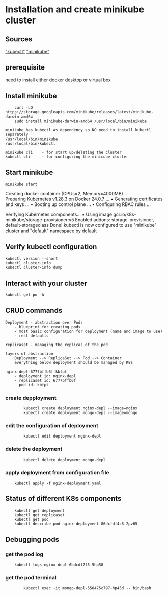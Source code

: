# Installation and create minikube cluster 
## Sources

["kubectl"](https://kubernetes.io/docs/tasks/tools/install-kubectl-macos)
["minikube"](https://minikube.sigs.k8s.io/docs/start/)	

## prerequisite
need to install either docker desktop or virtual box

## Install minikube 

```
    curl -LO https://storage.googleapis.com/minikube/releases/latest/minikube-darwin-amd64
    sudo install minikube-darwin-amd64 /usr/local/bin/minikube
``` 
   
    minikube has kubectl as dependency so NO need to install kubectl separately
    /usr/local/bin/minikube
    /usr/local/bin/kubectl

    minikube cli    - for start up/deleting the cluster 
    kubectl cli     - for configuring the minicube cluster 

## Start minikube 
```
minikube start
```
Creating docker container (CPUs=2, Memory=4000MB) ..	
Preparing Kubernetes v1.28.3 on Docker 24.0.7 ...
    ▪ Generating certificates and keys ...
    ▪ Booting up control plane ...
    ▪ Configuring RBAC rules ...

Verifying Kubernetes components...
    ▪ Using image gcr.io/k8s-minikube/storage-provisioner:v5
  	Enabled addons: storage-provisioner, default-storageclass
  	Done! kubectl is now configured to use "minikube" cluster and "default" namespace by default

## Verify kubectl configuration
```
kubectl version --short
kubectl cluster-info		
kubectl cluster-info dump
```	

## Interact with your cluster
```
kubectl get po -A
```
    
## CRUD commands
    Deployment - abstraction over Pods
        - blueprint for creating pods
        - most basic configuration for deployment (name and image to use)
        - rest defaults 

    replicaset - managing the replicas of the pod 

    layers of abstraction 
        Deployment --> ReplicaSet --> Pod --> Container
        everything below deployment should be managed by K8s
 
    nginx-depl-6777bffb6f-kbfpt
        - deployment id: nginx-depl
        - replicaset id: 6777bffb6f
        - pod id: kbfpt

### create depployment
```
        kubectl create deployment nginx-depl --image=nginx
        kubectl create deployment mongo-depl --image=mongo
```
### edit the configuration of deployment 
```
        kubectl edit deployment nginx-depl
```
   
### delete the deployment
```
        kubectl delete deployment mongo-depl
```    
### apply deployment from configuration file
```
	kubectl apply -f nginx-deployment.yaml
```
     
## Status of different K8s components 
```
    kubectl get deployment
    kubectl get replicaset
    kubectl get pod
    kubectl describe pod nginx-deployment-86dcfdf4c6-2pv65
```
## Debugging pods
    
### get the pod log
```
	kubectl logs nginx-depl-6bdcdf7f5-5hp58
```
### get the pod terminal
```
        kubectl exec -it mongo-depl-558475c797-hp45d -- bin/bash	
```
